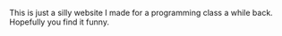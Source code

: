This is just a silly website I made for a programming class a while back. Hopefully you find it funny.
